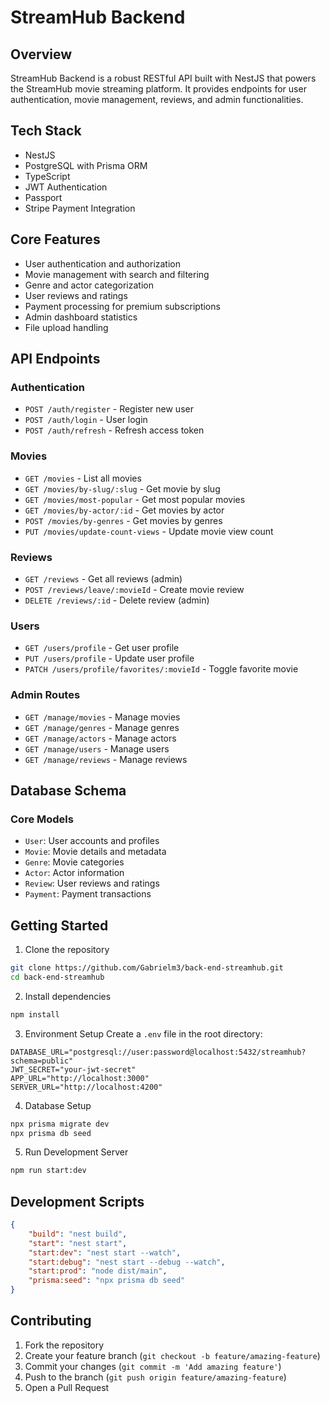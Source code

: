 # StreamHub Backend

## Overview

StreamHub Backend is a robust RESTful API built with NestJS that powers the StreamHub movie streaming platform. It provides endpoints for user authentication, movie management, reviews, and admin functionalities.

## Tech Stack

-   NestJS
-   PostgreSQL with Prisma ORM
-   TypeScript
-   JWT Authentication
-   Passport
-   Stripe Payment Integration

## Core Features

-   User authentication and authorization
-   Movie management with search and filtering
-   Genre and actor categorization
-   User reviews and ratings
-   Payment processing for premium subscriptions
-   Admin dashboard statistics
-   File upload handling

## API Endpoints

### Authentication

-   `POST /auth/register` - Register new user
-   `POST /auth/login` - User login
-   `POST /auth/refresh` - Refresh access token

### Movies

-   `GET /movies` - List all movies
-   `GET /movies/by-slug/:slug` - Get movie by slug
-   `GET /movies/most-popular` - Get most popular movies
-   `GET /movies/by-actor/:id` - Get movies by actor
-   `POST /movies/by-genres` - Get movies by genres
-   `PUT /movies/update-count-views` - Update movie view count

### Reviews

-   `GET /reviews` - Get all reviews (admin)
-   `POST /reviews/leave/:movieId` - Create movie review
-   `DELETE /reviews/:id` - Delete review (admin)

### Users

-   `GET /users/profile` - Get user profile
-   `PUT /users/profile` - Update user profile
-   `PATCH /users/profile/favorites/:movieId` - Toggle favorite movie

### Admin Routes

-   `GET /manage/movies` - Manage movies
-   `GET /manage/genres` - Manage genres
-   `GET /manage/actors` - Manage actors
-   `GET /manage/users` - Manage users
-   `GET /manage/reviews` - Manage reviews

## Database Schema

### Core Models

-   `User`: User accounts and profiles
-   `Movie`: Movie details and metadata
-   `Genre`: Movie categories
-   `Actor`: Actor information
-   `Review`: User reviews and ratings
-   `Payment`: Payment transactions

## Getting Started

1. Clone the repository

```bash
git clone https://github.com/Gabrielm3/back-end-streamhub.git
cd back-end-streamhub
```

2. Install dependencies

```bash
npm install
```

3. Environment Setup
   Create a `.env` file in the root directory:

```env
DATABASE_URL="postgresql://user:password@localhost:5432/streamhub?schema=public"
JWT_SECRET="your-jwt-secret"
APP_URL="http://localhost:3000"
SERVER_URL="http://localhost:4200"
```

4. Database Setup

```bash
npx prisma migrate dev
npx prisma db seed
```

5. Run Development Server

```bash
npm run start:dev
```

## Development Scripts

```json
{
	"build": "nest build",
	"start": "nest start",
	"start:dev": "nest start --watch",
	"start:debug": "nest start --debug --watch",
	"start:prod": "node dist/main",
	"prisma:seed": "npx prisma db seed"
}
```

## Contributing

1. Fork the repository
2. Create your feature branch (`git checkout -b feature/amazing-feature`)
3. Commit your changes (`git commit -m 'Add amazing feature'`)
4. Push to the branch (`git push origin feature/amazing-feature`)
5. Open a Pull Request
